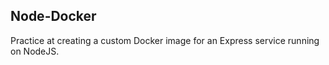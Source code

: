 ## Node-Docker

Practice at creating a custom Docker image for an Express service running on NodeJS.
